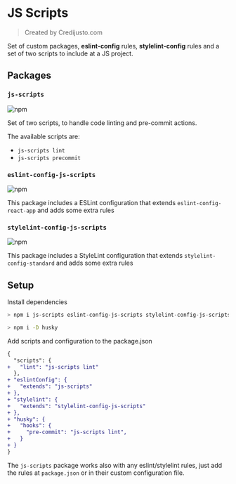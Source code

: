 # JS Scripts

> Created by Credijusto.com

Set of custom packages, **eslint-config** rules, **stylelint-config** rules and a set of two scripts to include at a JS project.

## Packages

### `js-scripts`

![npm](https://img.shields.io/npm/v/js-scripts)

Set of two scripts, to handle code linting and pre-commit actions.

The available scripts are:

- `js-scripts lint`
- `js-scripts precommit`


### `eslint-config-js-scripts`

![npm](https://img.shields.io/npm/v/eslint-config-js-scripts)

This package includes a ESLint configuration that extends `eslint-config-react-app` and adds some extra rules


### `stylelint-config-js-scripts`

![npm](https://img.shields.io/npm/v/stylelint-config-js-scripts)

This package includes a StyleLint configuration that extends `stylelint-config-standard` and adds some extra rules

## Setup

Install dependencies

```sh
> npm i js-scripts eslint-config-js-scripts stylelint-config-js-scripts
```

```sh
> npm i -D husky
```

Add scripts and configuration to the package.json

```diff
{
  "scripts": {
+   "lint": "js-scripts lint"
  },
+ "eslintConfig": {
+   "extends": "js-scripts"
+ },
+ "stylelint": {
+   "extends": "stylelint-config-js-scripts"
+ },
+ "husky": {
+   "hooks": {
+     "pre-commit": "js-scripts lint",
+   }
+ }
}
```

The `js-scripts` package works also with any eslint/stylelint rules, just add the rules at `package.json` or in their custom configuration file.

